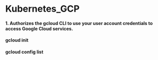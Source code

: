 # Kubernetes_GCP
#### 1. Authorizes the gcloud CLI to use your user account credentials to access Google Cloud services.
#### gcloud init
#### gcloud config list
